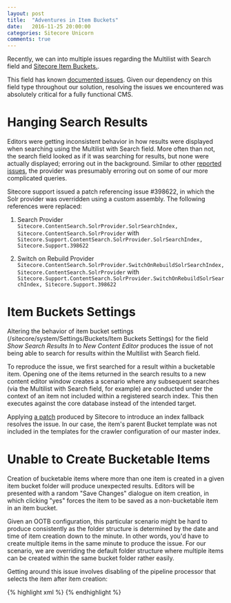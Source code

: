 ```yaml
---
layout: post
title:  "Adventures in Item Buckets"
date:   2016-11-25 20:00:00
categories: Sitecore Unicorn
comments: true
---
```

Recently, we can into multiple issues regarding the Multilist with Search field and <a href="https://doc.sitecore.net/sitecore_experience_platform/content_authoring/managing_items/item_buckets/item_buckets" target="_blank">Sitecore Item Buckets.</a>. 

This field has known <a href="https://kb.sitecore.net/articles/372032" target="_blank">documented issues</a>. Given our dependency on this field type throughout our solution, resolving the issues we encountered was absolutely critical for a fully functional CMS.

# Hanging Search Results

Editors were getting inconsistent behavior in how results were displayed when searching using the Multilist with Search field. More often than not, the search field looked as if it was searching for results, but none were actually displayed; erroring out in the background. Similar to other <a href="http://stackoverflow.com/questions/31458086/how-do-i-control-the-priority-of-nested-queries-in-sitecore-contentsearch-with-t" target="_blank">reported issues</a>, the provider was presumably erroring out on some of our more complicated queries.

Sitecore support issued a patch referencing issue #398622, in which the Solr provider was overridden using a custom assembly. The following references were replaced:

1. Search Provider
```Sitecore.ContentSearch.SolrProvider.SolrSearchIndex, Sitecore.ContentSearch.SolrProvider```
with
```Sitecore.Support.ContentSearch.SolrProvider.SolrSearchIndex, Sitecore.Support.398622```

2. Switch on Rebuild Provider
```Sitecore.ContentSearch.SolrProvider.SwitchOnRebuildSolrSearchIndex, Sitecore.ContentSearch.SolrProvider```
with
```Sitecore.Support.ContentSearch.SolrProvider.SwitchOnRebuildSolrSearchIndex, Sitecore.Support.398622```

# Item Buckets Settings

Altering the behavior of item bucket settings (/sitecore/system/Settings/Buckets/Item Buckets Settings) for the field _Show Search Results In_ to _New Content Editor_ produces the issue of not being able to search for results within the Multilist with Search field. 

To reproduce the issue, we first searched for a result within a bucketable item. Opening one of the items returned in the search results to a new content editor window creates a scenario where any subsequent searches (via the Multilist with Search field, for example) are conducted under the context of an item not included within a registered search index. This then executes against the core database instead of the intended target.

Applying <a href = "https://kb.sitecore.net/articles/755636" target="_blank">a patch</a> produced by Sitecore to introduce an index fallback resolves the issue. In our case, the item's parent Bucket template was not included in the templates for the crawler configuration of our master index. 

# Unable to Create Bucketable Items

Creation of bucketable items where more than one item is created in a given item bucket folder will produce unexpected results. Editors will be presented with a random "Save Changes" dialogue on item creation, in which clicking "yes" forces the item to be saved as a non-bucketable item in an item bucket. 

Given an OOTB configuration, this particular scenario might be hard to produce consistently as the folder structure is determined by the date and time of item creation down to the minute. In other words, you'd have to create multiple items in the same minute to produce the issue. For our scenario, we are overriding the default folder structure where multiple items can be created within the same bucket folder rather easily.

Getting around this issue involves disabling of the pipeline processor that selects the item after item creation:

{% highlight xml %}
<processors>
  <uiAddFromTemplate>
    <processor patch:instead="*[@type='Sitecore.Buckets.Pipelines.UI.AddFromTemplate.SelectItem']" mode="off" type="Sitecore.Buckets.Pipelines.UI.AddFromTemplate.SelectItem" />
  </uiAddFromTemplate>
</processors>
{% endhighlight %}